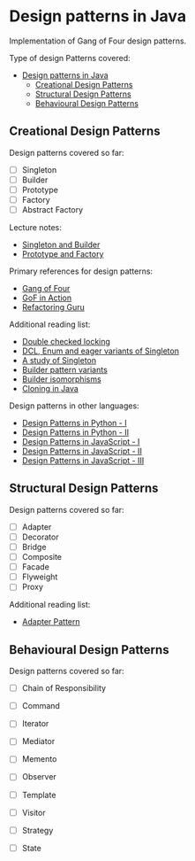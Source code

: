 # Design patterns in Java
Implementation of Gang of Four design patterns.

Type of design Patterns covered:
- [Design patterns in Java](#design-patterns-in-java)
  - [Creational Design Patterns](#creational-design-patterns)
  - [Structural Design Patterns](#structural-design-patterns)
  - [Behavioural Design Patterns](#behavioural-design-patterns)

## Creational Design Patterns

Design patterns covered so far:
- [ ] Singleton
- [ ] Builder
- [ ] Prototype
- [ ] Factory
- [ ] Abstract Factory

Lecture notes:
- [Singleton and Builder](notes/01-singleton-builder.md)
- [Prototype and Factory](notes/02-prototype-factory.md)

Primary references for design patterns:
- [Gang of Four](https://en.wikipedia.org/wiki/Design_Patterns)
- [GoF in Action](https://www.infoworld.com/uk/blog/java-design-patterns/)
- [Refactoring Guru](https://refactoring.guru/design-patterns/creational-patterns)

Additional reading list:
- [Double checked locking](https://en.wikipedia.org/wiki/Double-checked_locking)
- [DCL, Enum and eager variants of Singleton](https://www.baeldung.com/java-singleton-double-checked-locking)
- [A study of Singleton](https://poltora.info/blog/all-you-want-to-know-about-singleton/)
- [Builder pattern variants](https://blog.ploeh.dk/2020/02/17/builder-as-a-monoid/)
- [Builder isomorphisms](https://blog.ploeh.dk/2020/02/10/builder-isomorphisms/)
- [Cloning in Java](https://medium.com/@ganeshraj020794/cloning-in-java-shallow-vs-deep-vs-lazy-and-a-small-hack-to-clone-java-objects-204bdba0f3f8)

Design patterns in other languages:
- [Design Patterns in Python - I](https://python-patterns.guide/)
- [Design Patterns in Python - II](https://github.com/faif/python-patterns)
- [Design Patterns in JavaScript - I](https://www.dofactory.com/javascript/design-patterns)
- [Design Patterns in JavaScript - II](https://www.patterns.dev/posts/classic-design-patterns/)
- [Design Patterns in JavaScript - III](https://github.com/fbeline/design-patterns-JS)

## Structural Design Patterns

Design patterns covered so far:
- [ ] Adapter
- [ ] Decorator
- [ ] Bridge
- [ ] Composite
- [ ] Facade
- [ ] Flyweight
- [ ] Proxy

Additional reading list:
- [Adapter Pattern](https://qbalsdon.github.io/patterns/programming/adapter/android/kotlin/focus/2020/11/19/adapter-pattern.html)

## Behavioural Design Patterns

Design patterns covered so far:
- [ ] Chain of Responsibility
- [ ] Command
- [ ] Iterator
- [ ] Mediator
- [ ] Memento
- [ ] Observer
- [ ] Template
- [ ] Visitor
- [ ] Strategy
- [ ] State



